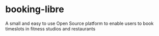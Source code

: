 # booking-libre
A small and easy to use Open Source platform to enable users to book timeslots in fitness studios and restaurants
